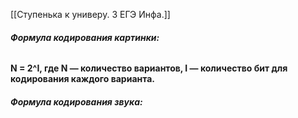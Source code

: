 [[Ступенька к универу. 3 ЕГЭ Инфа.]]


###### ***Формула кодирования картинки:*** 
**N = 2^I, где N — количество вариантов, I — количество бит для кодирования каждого варианта.**


###### ***Формула кодирования звука:*** 

